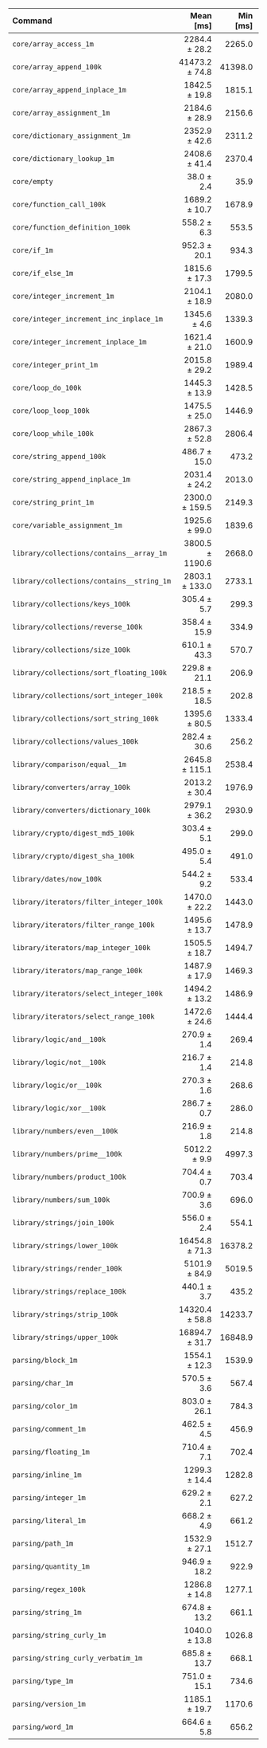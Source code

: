 | Command | Mean [ms] | Min [ms] | Max [ms] |
|:---|---:|---:|---:|
| `core/array_access_1m` | 2284.4 ± 28.2 | 2265.0 | 2326.3 | 60.18 ± 3.87 |
| `core/array_append_100k` | 41473.2 ± 74.8 | 41398.0 | 41571.6 | 1092.55 ± 68.95 |
| `core/array_append_inplace_1m` | 1842.5 ± 19.8 | 1815.1 | 1858.4 | 48.54 ± 3.11 |
| `core/array_assignment_1m` | 2184.6 ± 28.9 | 2156.6 | 2223.5 | 57.55 ± 3.71 |
| `core/dictionary_assignment_1m` | 2352.9 ± 42.6 | 2311.2 | 2412.0 | 61.98 ± 4.07 |
| `core/dictionary_lookup_1m` | 2408.6 ± 41.4 | 2370.4 | 2464.6 | 63.45 ± 4.15 |
| `core/empty` | 38.0 ± 2.4 | 35.9 | 41.4 |
| `core/function_call_100k` | 1689.2 ± 10.7 | 1678.9 | 1702.8 | 44.50 ± 2.82 |
| `core/function_definition_100k` | 558.2 ± 6.3 | 553.5 | 567.2 | 14.70 ± 0.94 |
| `core/if_1m` | 952.3 ± 20.1 | 934.3 | 979.0 | 25.09 ± 1.67 |
| `core/if_else_1m` | 1815.6 ± 17.3 | 1799.5 | 1838.0 | 47.83 ± 3.05 |
| `core/integer_increment_1m` | 2104.1 ± 18.9 | 2080.0 | 2123.5 | 55.43 ± 3.53 |
| `core/integer_increment_inc_inplace_1m` | 1345.6 ± 4.6 | 1339.3 | 1349.3 | 35.45 ± 2.24 |
| `core/integer_increment_inplace_1m` | 1621.4 ± 21.0 | 1600.9 | 1648.6 | 42.71 ± 2.75 |
| `core/integer_print_1m` | 2015.8 ± 29.2 | 1989.4 | 2055.2 | 53.10 ± 3.44 |
| `core/loop_do_100k` | 1445.3 ± 13.9 | 1428.5 | 1457.1 | 38.07 ± 2.43 |
| `core/loop_loop_100k` | 1475.5 ± 25.0 | 1446.9 | 1505.6 | 38.87 ± 2.54 |
| `core/loop_while_100k` | 2867.3 ± 52.8 | 2806.4 | 2935.2 | 75.53 ± 4.96 |
| `core/string_append_100k` | 486.7 ± 15.0 | 473.2 | 507.8 | 12.82 ± 0.90 |
| `core/string_append_inplace_1m` | 2031.4 ± 24.2 | 2013.0 | 2066.1 | 53.51 ± 3.44 |
| `core/string_print_1m` | 2300.0 ± 159.5 | 2149.3 | 2484.7 | 60.59 ± 5.68 |
| `core/variable_assignment_1m` | 1925.6 ± 99.0 | 1839.6 | 2059.3 | 50.73 ± 4.13 |
| `library/collections/contains__array_1m` | 3800.5 ± 1190.6 | 2668.0 | 4964.8 | 100.12 ± 31.99 |
| `library/collections/contains__string_1m` | 2803.1 ± 133.0 | 2733.1 | 3002.5 | 73.84 ± 5.83 |
| `library/collections/keys_100k` | 305.4 ± 5.7 | 299.3 | 313.0 | 8.05 ± 0.53 |
| `library/collections/reverse_100k` | 358.4 ± 15.9 | 334.9 | 369.3 | 9.44 ± 0.73 |
| `library/collections/size_100k` | 610.1 ± 43.3 | 570.7 | 665.1 | 16.07 ± 1.53 |
| `library/collections/sort_floating_100k` | 229.8 ± 21.1 | 206.9 | 254.1 | 6.05 ± 0.67 |
| `library/collections/sort_integer_100k` | 218.5 ± 18.5 | 202.8 | 245.2 | 5.76 ± 0.61 |
| `library/collections/sort_string_100k` | 1395.6 ± 80.5 | 1333.4 | 1510.5 | 36.77 ± 3.14 |
| `library/collections/values_100k` | 282.4 ± 30.6 | 256.2 | 326.2 | 7.44 ± 0.93 |
| `library/comparison/equal__1m` | 2645.8 ± 115.1 | 2538.4 | 2750.9 | 69.70 ± 5.34 |
| `library/converters/array_100k` | 2013.2 ± 30.4 | 1976.9 | 2051.2 | 53.03 ± 3.44 |
| `library/converters/dictionary_100k` | 2979.1 ± 36.2 | 2930.9 | 3009.7 | 78.48 ± 5.04 |
| `library/crypto/digest_md5_100k` | 303.4 ± 5.1 | 299.0 | 308.4 | 7.99 ± 0.52 |
| `library/crypto/digest_sha_100k` | 495.0 ± 5.4 | 491.0 | 503.0 | 13.04 ± 0.83 |
| `library/dates/now_100k` | 544.2 ± 9.2 | 533.4 | 555.8 | 14.34 ± 0.94 |
| `library/iterators/filter_integer_100k` | 1470.0 ± 22.2 | 1443.0 | 1495.4 | 38.73 ± 2.51 |
| `library/iterators/filter_range_100k` | 1495.6 ± 13.7 | 1478.9 | 1511.4 | 39.40 ± 2.51 |
| `library/iterators/map_integer_100k` | 1505.5 ± 18.7 | 1494.7 | 1533.3 | 39.66 ± 2.55 |
| `library/iterators/map_range_100k` | 1487.9 ± 17.9 | 1469.3 | 1511.8 | 39.20 ± 2.52 |
| `library/iterators/select_integer_100k` | 1494.2 ± 13.2 | 1486.9 | 1513.9 | 39.36 ± 2.51 |
| `library/iterators/select_range_100k` | 1472.6 ± 24.6 | 1444.4 | 1500.2 | 38.79 ± 2.53 |
| `library/logic/and__100k` | 270.9 ± 1.4 | 269.4 | 272.7 | 7.14 ± 0.45 |
| `library/logic/not__100k` | 216.7 ± 1.4 | 214.8 | 218.1 | 5.71 ± 0.36 |
| `library/logic/or__100k` | 270.3 ± 1.6 | 268.6 | 272.0 | 7.12 ± 0.45 |
| `library/logic/xor__100k` | 286.7 ± 0.7 | 286.0 | 287.7 | 7.55 ± 0.48 |
| `library/numbers/even__100k` | 216.9 ± 1.8 | 214.8 | 219.3 | 5.72 ± 0.36 |
| `library/numbers/prime__100k` | 5012.2 ± 9.9 | 4997.3 | 5018.0 | 132.04 ± 8.33 |
| `library/numbers/product_100k` | 704.4 ± 0.7 | 703.4 | 705.0 | 18.56 ± 1.17 |
| `library/numbers/sum_100k` | 700.9 ± 3.6 | 696.0 | 704.5 | 18.47 ± 1.17 |
| `library/strings/join_100k` | 556.0 ± 2.4 | 554.1 | 559.4 | 14.65 ± 0.93 |
| `library/strings/lower_100k` | 16454.8 ± 71.3 | 16378.2 | 16528.0 | 433.48 ± 27.41 |
| `library/strings/render_100k` | 5101.9 ± 84.9 | 5019.5 | 5179.5 | 134.40 ± 8.77 |
| `library/strings/replace_100k` | 440.1 ± 3.7 | 435.2 | 443.5 | 11.59 ± 0.74 |
| `library/strings/strip_100k` | 14320.4 ± 58.8 | 14233.7 | 14364.5 | 377.25 ± 23.85 |
| `library/strings/upper_100k` | 16894.7 ± 31.7 | 16848.9 | 16916.4 | 445.07 ± 28.09 |
| `parsing/block_1m` | 1554.1 ± 12.3 | 1539.9 | 1567.2 | 40.94 ± 2.60 |
| `parsing/char_1m` | 570.5 ± 3.6 | 567.4 | 574.7 | 15.03 ± 0.95 |
| `parsing/color_1m` | 803.0 ± 26.1 | 784.3 | 841.0 | 21.15 ± 1.50 |
| `parsing/comment_1m` | 462.5 ± 4.5 | 456.9 | 468.0 | 12.18 ± 0.78 |
| `parsing/floating_1m` | 710.4 ± 7.1 | 702.4 | 718.3 | 18.71 ± 1.20 |
| `parsing/inline_1m` | 1299.3 ± 14.4 | 1282.8 | 1316.4 | 34.23 ± 2.19 |
| `parsing/integer_1m` | 629.2 ± 2.1 | 627.2 | 631.2 | 16.58 ± 1.05 |
| `parsing/literal_1m` | 668.2 ± 4.9 | 661.2 | 671.9 | 17.60 ± 1.12 |
| `parsing/path_1m` | 1532.9 ± 27.1 | 1512.7 | 1572.7 | 40.38 ± 2.65 |
| `parsing/quantity_1m` | 946.9 ± 18.2 | 922.9 | 961.0 | 24.94 ± 1.64 |
| `parsing/regex_100k` | 1286.8 ± 14.8 | 1277.1 | 1308.7 | 33.90 ± 2.17 |
| `parsing/string_1m` | 674.8 ± 13.2 | 661.1 | 686.8 | 17.78 ± 1.17 |
| `parsing/string_curly_1m` | 1040.0 ± 13.8 | 1026.8 | 1056.8 | 27.40 ± 1.77 |
| `parsing/string_curly_verbatim_1m` | 685.8 ± 13.7 | 668.1 | 699.3 | 18.07 ± 1.20 |
| `parsing/type_1m` | 751.0 ± 15.1 | 734.6 | 770.8 | 19.79 ± 1.31 |
| `parsing/version_1m` | 1185.1 ± 19.7 | 1170.6 | 1214.1 | 31.22 ± 2.04 |
| `parsing/word_1m` | 664.6 ± 5.8 | 656.2 | 669.3 | 17.51 ± 1.11 |
